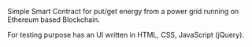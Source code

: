 Simple Smart Contract for put/get energy from a power grid running on Ethereum based Blockchain.

For testing purpose has an UI written in HTML, CSS, JavaScript (jQuery).
